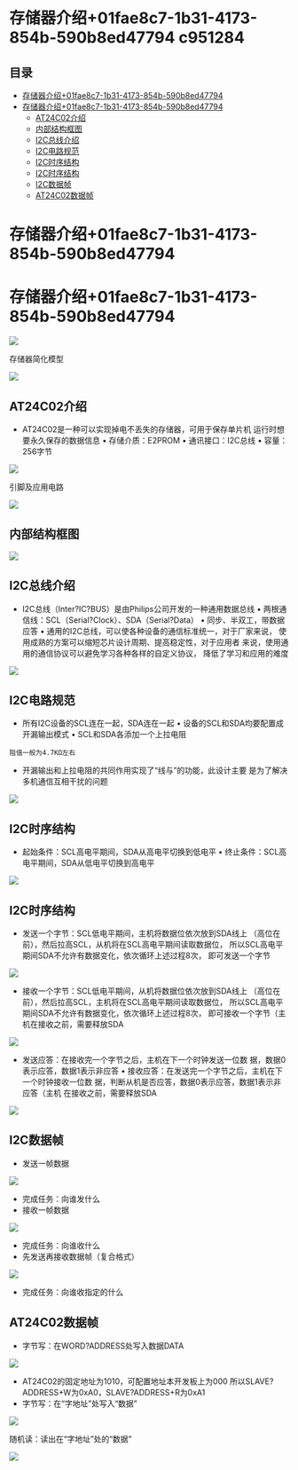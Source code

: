 # 存储器介绍+01fae8c7-1b31-4173-854b-590b8ed47794 c951284

## 目录

-   [存储器介绍+01fae8c7-1b31-4173-854b-590b8ed47794](#存储器介绍01fae8c7-1b31-4173-854b-590b8ed47794 "存储器介绍+01fae8c7-1b31-4173-854b-590b8ed47794")
-   [存储器介绍+01fae8c7-1b31-4173-854b-590b8ed47794](#存储器介绍01fae8c7-1b31-4173-854b-590b8ed47794 "存储器介绍+01fae8c7-1b31-4173-854b-590b8ed47794")
    -   [AT24C02介绍](#AT24C02介绍 "AT24C02介绍")
    -   [内部结构框图](#内部结构框图 "内部结构框图")
    -   [I2C总线介绍](#I2C总线介绍 "I2C总线介绍")
    -   [I2C电路规范](#I2C电路规范 "I2C电路规范")
    -   [I2C时序结构](#I2C时序结构 "I2C时序结构")
    -   [I2C时序结构](#I2C时序结构 "I2C时序结构")
    -   [I2C数据帧](#I2C数据帧 "I2C数据帧")
    -   [AT24C02数据帧](#AT24C02数据帧 "AT24C02数据帧")

# 存储器介绍+01fae8c7-1b31-4173-854b-590b8ed47794

# 存储器介绍+01fae8c7-1b31-4173-854b-590b8ed47794

![](image/fc2v88tafd_kSdoaVSe2W_jOTja9yQvt.png)

存储器简化模型

![](image/78waaxy7vq_ClWfPRgckE_p0BTb7tJ14.png)

## AT24C02介绍

-   AT24C02是一种可以实现掉电不丢失的存储器，可用于保存单片机 运行时想要永久保存的数据信息 • 存储介质：E2PROM • 通讯接口：I2C总线 • 容量：256字节

![](image/d-d3hpg907_y57IDhprJf_zs2tqTNIbp.png)

引脚及应用电路

![](image/dsiyr-z74j_h22TIGGmca_qQRuVrLqxi.png)

## 内部结构框图

![](image/3uux_dqj49_S8EfKs913c_-LGQ688zPw.png)

## I2C总线介绍

-   I2C总线（Inter?IC?BUS）是由Philips公司开发的一种通用数据总线 • 两根通信线：SCL（Serial?Clock）、SDA（Serial?Data） • 同步、半双工，带数据应答 • 通用的I2C总线，可以使各种设备的通信标准统一，对于厂家来说， 使用成熟的方案可以缩短芯片设计周期、提高稳定性，对于应用者 来说，使用通用的通信协议可以避免学习各种各样的自定义协议， 降低了学习和应用的难度

![](image/uz_1asg22u_C5_-wyftzG_PEQkdeSdYT.png)

## I2C电路规范

-   所有I2C设备的SCL连在一起，SDA连在一起 • 设备的SCL和SDA均要配置成开漏输出模式 • SCL和SDA各添加一个上拉电阻

`阻值一般为4.7KΩ左右`

-   开漏输出和上拉电阻的共同作用实现了“线与”的功能，此设计主要 是为了解决多机通信互相干扰的问题

![](image/8__zzd1vz3_d8IAsIHBcv_MmtxSU0VxL.png)

## I2C时序结构

-   起始条件：SCL高电平期间，SDA从高电平切换到低电平 • 终止条件：SCL高电平期间，SDA从低电平切换到高电平

![](image/_71s6532p5__SqeTUu8rP_tBJqTyRqpm.png)

## I2C时序结构

-   发送一个字节：SCL低电平期间，主机将数据位依次放到SDA线上 （高位在前），然后拉高SCL，从机将在SCL高电平期间读取数据位， 所以SCL高电平期间SDA不允许有数据变化，依次循环上述过程8次， 即可发送一个字节

![](image/fhx5c-ykm2_an1Bz_m1te_bKW9G68_4q.png)

-   接收一个字节：SCL低电平期间，从机将数据位依次放到SDA线上 （高位在前），然后拉高SCL，主机将在SCL高电平期间读取数据位， 所以SCL高电平期间SDA不允许有数据变化，依次循环上述过程8次， 即可接收一个字节（主机在接收之前，需要释放SDA

![](image/hi9wn4tx_x_XXD0DxM-Ni_ukODXz5UQi.png)

-   发送应答：在接收完一个字节之后，主机在下一个时钟发送一位数 据，数据0表示应答，数据1表示非应答 • 接收应答：在发送完一个字节之后，主机在下一个时钟接收一位数 据，判断从机是否应答，数据0表示应答，数据1表示非应答（主机 在接收之前，需要释放SDA

![](image/h38kunkl--_m9vClHprpl_X2mSgBO4x0.png)

## I2C数据帧

-   发送一帧数据

![](image/qi9cy99z18_Br7aHICJGi_jnV3bd9ocK.png)

-   完成任务：向谁发什么
-   接收一帧数据

![](image/y6ty-gy7e__zdc1YQUzL-_kfzXFZwAu8.png)

-   完成任务：向谁收什么
-   先发送再接收数据帧（复合格式）

![](image/tzrlmy2o38_bjYNFcwOJs_jLzRr15oMJ.png)

-   完成任务：向谁收指定的什么

## AT24C02数据帧

-   字节写：在WORD?ADDRESS处写入数据DATA

![](image/xefh9_a9tx_ikUHS4TJuM_80f7-DV3CC.png)

-   AT24C02的固定地址为1010，可配置地址本开发板上为000 所以SLAVE?ADDRESS+W为0xA0，SLAVE?ADDRESS+R为0xA1
-   字节写：在“字地址”处写入“数据”

![](image/gzrhvjv7jy_PQotSqg0DU_fArRXHNuc7.png)

随机读：读出在“字地址”处的“数据”

![](image/9ywgbgaprm_u2tIAQ7rOZ_DGQBQdV9DG.png)

